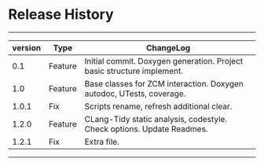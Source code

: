 # Release History

---

| version | Type    | ChangeLog                                                             |
|---------|---------|-----------------------------------------------------------------------|
| 0.1     | Feature | Initial commit. Doxygen generation. Project basic structure implement.|
| 1.0     | Feature | Base classes for ZCM interaction. Doxygen autodoc, UTests, coverage.  |
| 1.0.1   | Fix	    | Scripts rename, refresh additional clear.				    |
| 1.2.0   | Feature | CLang-Tidy static analysis, codestyle. Check options. Update Readmes. |
| 1.2.1   | Fix     | Extra file.							    |

---
